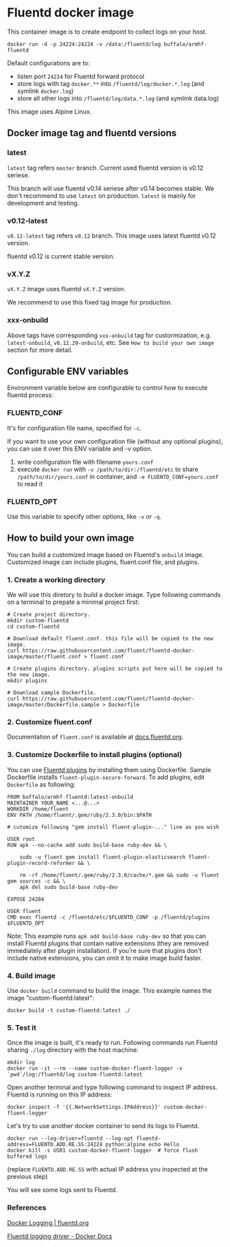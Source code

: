 # Fluentd docker image

This container image is to create endpoint to collect logs on your host.

```
docker run -d -p 24224:24224 -v /data:/fluentd/log buffalo/armhf-fluentd
```

Default configurations are to:

* listen port `24224` for Fluentd forward protocol
* store logs with tag `docker.**` into `/fluentd/log/docker.*.log` (and symlink `docker.log`)
* store all other logs into `/fluentd/log/data.*.log` (and symlink data.log)

This image uses Alpine Linux.

## Docker image tag and fluentd versions

### latest

`latest` tag refers `master` branch. Current used fluentd version is v0.12 seriese.

This branch will use fluentd v0.14 seriese after v0.14 becomes stable. We don't recommend to use `latest` on production.
`latest` is mainly for development and testing.

### v0.12-latest

`v0.12-latest` tag refers `v0.12` branch. This image uses latest fluentd v0.12 version.

fluentd v0.12 is current stable version.

### vX.Y.Z

`vX.Y.Z` image uses fluentd `vX.Y.Z` version.

We recommend to use this fixed tag image for production.

### xxx-onbuild

Above tags have corresponding `xxx-onbuild` tag for custormization, e.g. `latest-onbuild`, `v0.12.29-onbuild`, etc.
See `How to build your own image` section for more detail.

## Configurable ENV variables

Environment variable below are configurable to control how to execute fluentd process:

### FLUENTD_CONF

It's for configuration file name, specified for `-c`.

If you want to use your own configuration file (without any optional plugins), you can use it over this ENV variable and -v option.

1. write configuration file with filename `yours.conf`
2. execute `docker run` with `-v /path/to/dir:/fluentd/etc` to share `/path/to/dir/yours.conf` in container, and `-e FLUENTD_CONF=yours.conf` to read it

### FLUENTD_OPT

Use this variable to specify other options, like `-v` or `-q`.

## How to build your own image

You can build a customized image based on Fluentd's `onbuild` image. Customized image can include plugins, fluent.conf file, and plugins.

### 1. Create a working directory

We will use this diretory to build a docker image. Type following commands on a terminal to prepate a minimal project first:

```
# Create project directory.
mkdir custom-fluentd
cd custom-fluentd

# Download default fluent.conf. this file will be copied to the new image.
curl https://raw.githubusercontent.com/fluent/fluentd-docker-image/master/fluent.conf > fluent.conf

# Create plugins directory. plugins scripts put here will be copied to the new image.
mkdir plugins

# Download sample Dockerfile.
curl https://raw.githubusercontent.com/fluent/fluentd-docker-image/master/Dockerfile.sample > Dockerfile
```

### 2. Customize fluent.conf

Documentation of `fluent.conf` is available at [docs.fluentd.org](http://docs.fluentd.org/).

### 3. Customize Dockerfile to install plugins (optional)

You can use [Fluentd plugins](http://www.fluentd.org/plugins) by installing them using Dockerfile. Sample Dockerfile installs `fluent-plugin-secure-forward`. To add plugins, edit `Dockerfile` as following:

```
FROM buffalo/armhf-fluentd:latest-onbuild
MAINTAINER YOUR_NAME <...@...>
WORKDIR /home/fluent
ENV PATH /home/fluent/.gem/ruby/2.3.0/bin:$PATH

# cutomize following "gem install fluent-plugin-..." line as you wish

USER root
RUN apk --no-cache add sudo build-base ruby-dev && \

    sudo -u fluent gem install fluent-plugin-elasticsearch fluent-plugin-record-reformer && \

    rm -rf /home/fluent/.gem/ruby/2.3.0/cache/*.gem && sudo -u fluent gem sources -c && \
    apk del sudo build-base ruby-dev

EXPOSE 24284

USER fluent
CMD exec fluentd -c /fluentd/etc/$FLUENTD_CONF -p /fluentd/plugins $FLUENTD_OPT
```

Note: This example runs `apk add build-base ruby-dev` so that you can install Fluentd plugins that contain native extensions (they are removed immediately after plugin installation). If you're sure that plugins don't include native extensions, you can omit it to make image build faster.

### 4. Build image

Use `docker build` command to build the image. This example names the image "custom-fluentd:latest":

```
docker build -t custom-fluentd:latest ./
```

### 5. Test it

Once the image is built, it's ready to run. Following commands run Fluentd sharing `./log` directory with the host machine:

```
mkdir log
docker run -it --rm --name custom-docker-fluent-logger -v `pwd`/log:/fluentd/log custom-fluentd:latest
```

Open another terminal and type following command to inspect IP address. Fluentd is running on this IP address:

```
docker inspect -f '{{.NetworkSettings.IPAddress}}' custom-docker-fluent-logger
```

Let's try to use another docker container to send its logs to Fluentd.

```
docker run --log-driver=fluentd --log-opt fluentd-address=FLUENTD.ADD.RE.SS:24224 python:alpine echo Hello
docker kill -s USR1 custom-docker-fluent-logger  # force flush buffered logs
```

(replace `FLUENTD.ADD.RE.SS` with actual IP address you inspected at the previous step)

You will see some logs sent to Fluentd.

### References

[Docker Logging | fluentd.org](http://www.fluentd.org/guides/recipes/docker-logging)

[Fluentd logging driver - Docker Docs](https://docs.docker.com/engine/reference/logging/fluentd/)
